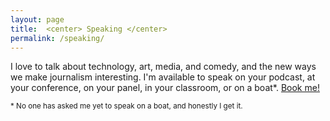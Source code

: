 ```yaml
---
layout: page
title:  <center> Speaking </center>
permalink: /speaking/
---
```


I love to talk about technology, art, media, and comedy, and the new ways we make journalism interesting. I'm available to speak on your podcast, at your conference, on your panel, in your classroom, or on a boat*. [Book me!](mailto:&#104;&#101;&#108;&#108;&#111;&#064;&#103;&#115;&#116;&#097;&#114;&#114;&#046;&#109;&#101;?subject=Booking%20Inquiry)  

<small>* No one has asked me yet to speak on a boat, and honestly I get it.</small>
